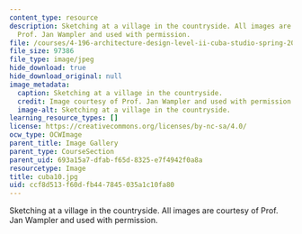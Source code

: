 ```yaml
---
content_type: resource
description: Sketching at a village in the countryside. All images are courtesy of
  Prof. Jan Wampler and used with permission.
file: /courses/4-196-architecture-design-level-ii-cuba-studio-spring-2004/ccf8d513f60dfb447845035a1c10fa80_cuba10.jpg
file_size: 97386
file_type: image/jpeg
hide_download: true
hide_download_original: null
image_metadata:
  caption: Sketching at a village in the countryside.
  credit: Image courtesy of Prof. Jan Wampler and used with permission.
  image-alt: Sketching at a village in the countryside.
learning_resource_types: []
license: https://creativecommons.org/licenses/by-nc-sa/4.0/
ocw_type: OCWImage
parent_title: Image Gallery
parent_type: CourseSection
parent_uid: 693a15a7-dfab-f65d-8325-e7f4942f0a8a
resourcetype: Image
title: cuba10.jpg
uid: ccf8d513-f60d-fb44-7845-035a1c10fa80
---
```

Sketching at a village in the countryside. All images are courtesy of Prof. Jan Wampler and used with permission.